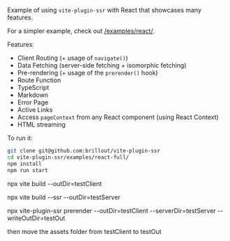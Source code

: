 Example of using `vite-plugin-ssr` with React that showcases many features.

For a simpler example, check out [/examples/react/](/examples/react/).

Features:
 - Client Routing (+ usage of `navigate()`)
 - Data Fetching (server-side fetching + isomorphic fetching)
 - Pre-rendering (+ usage of the `prerender()` hook)
 - Route Function
 - TypeScript
 - Markdown
 - Error Page
 - Active Links
 - Access `pageContext` from any React component (using React Context)
 - HTML streaming

To run it:

```bash
git clone git@github.com:brillout/vite-plugin-ssr
cd vite-plugin-ssr/examples/react-full/
npm install
npm run start
```



npx vite build --outDir=testClient

npx vite build --ssr --outDir=testServer

npx vite-plugin-ssr prerender --outDir=testClient --serverDir=testServer --writeOutDir=testOut

then move the assets folder from testClient to testOut